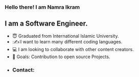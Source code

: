 ### Hello there! I am Namra Ikram
## I am a Software Engineer.
- :innocent: Graduated from International Islamic University.
- ::writing_hand::I want to learn many different coding languages.
- 💻 I am looking to collaborate with other content creators.
- 📝 Goals: Contribution to open source Projects.
- ### Contact: 
 